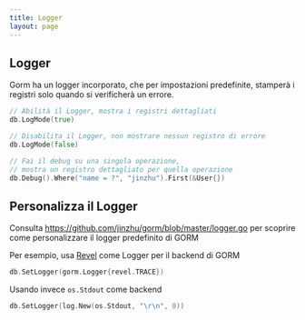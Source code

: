 ```yaml
---
title: Logger
layout: page
---
```


## Logger

Gorm ha un logger incorporato, che per impostazioni predefinite, stamperà i registri solo quando si verificherà un errore.

```go
// Abilità il Logger, mostra i registri dettagliati
db.LogMode(true)

// Disabilita il Logger, non mostrare nessun registro di errore
db.LogMode(false)

// Fai il debug su una singola operazione, 
// mostra un registro dettagliato per quella operazione
db.Debug().Where("name = ?", "jinzhu").First(&User{})
```

## Personalizza il Logger

Consulta <https://github.com/jinzhu/gorm/blob/master/logger.go> per scoprire come personalizzare il logger predefinito di GORM

Per esempio, usa [Revel](https://revel.github.io/) come Logger per il backend di GORM

```go
db.SetLogger(gorm.Logger{revel.TRACE})
```

Usando invece `os.Stdout` come backend

```go
db.SetLogger(log.New(os.Stdout, "\r\n", 0))
```

